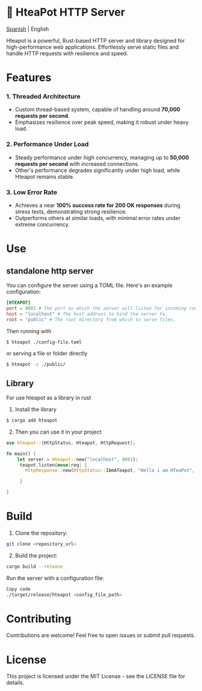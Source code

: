 # 🍵 HteaPot HTTP Server

[Spanish](docs/readme-es.md) | English

Hteapot is a powerful, Rust-based HTTP server and library designed for high-performance web applications. Effortlessly serve static files and handle HTTP requests with resilience and speed.

# Features

### 1. **Threaded Architecture**
   - Custom thread-based system, capable of handling around **70,000 requests per second**.
   - Emphasizes resilience over peak speed, making it robust under heavy load.

### 2. **Performance Under Load**
   - Steady performance under high concurrency, managing up to **50,000 requests per second** with increased connections.
   - Other's performance degrades significantly under high load, while Hteapot remains stable.

### 3. **Low Error Rate**
   - Achieves a near **100% success rate for 200 OK responses** during stress tests, demonstrating strong resilience.
   - Outperforms others at similar loads, with minimal error rates under extreme concurrency.


# Use

## standalone http server

You can configure the server using a TOML file. Here's an example configuration:

```toml
[HTEAPOT]
port = 8081 # The port on which the server will listen for incoming connections.
host = "localhost" # The host address to bind the server to.
root = "public" # The root directory from which to serve files.
```

Then running with
```bash
$ hteapot ./config-file.toml
```

or serving a file or folder directly
```bash
$ hteapot -s ./public/
```

## Library

For use hteapot as a library in rust
 1. Install the library
 ```bash
 $ cargo add hteapot
 ```

 2. Then you can use it in your project
```Rust
use hteapot::{HttpStatus, Hteapot, HttpRequest};

fn main() {
    let server = Hteapot::new("localhost", 8081);
     teapot.listen(move|req| {
       HttpResponse::new(HttpStatus::IAmATeapot, "Hello i am HTeaPot", None);

     }

}
```

# Build

1. Clone the repository:
```bash
git clone <repository_url>
```

2. Build the project:
```bash
cargo build --release
```
Run the server with a configuration file:
```bash
Copy code
./target/release/hteapot <config_file_path>
```

# Contributing

Contributions are welcome! Feel free to open issues or submit pull requests.

# License

This project is licensed under the MIT License - see the LICENSE file for details.
